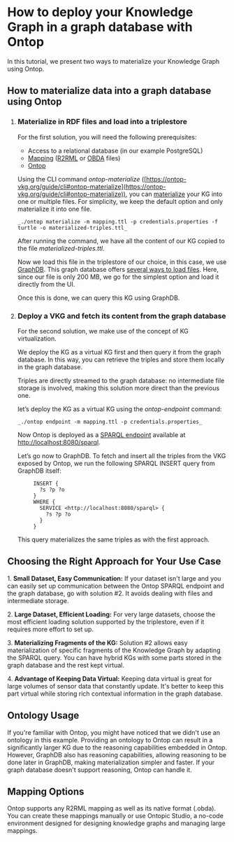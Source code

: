 # How to deploy your Knowledge Graph in a graph database with Ontop

In this tutorial, we present two ways to materialize your Knowledge Graph using Ontop.

## How to materialize data into a graph database using Ontop

1.  ### Materialize in RDF files and load into a triplestore

    For the first solution, you will need the following prerequisites:

    - Access to a relational database (in our example PostgreSQL)
    - [Mapping](../glossary/#mapping) ([R2RML](../glossary/#r2rml) or [OBDA](../glossary/#obda_mapping_format) files)
    - [Ontop](https://ontop-vkg.org/guide/cli.html#setup-ontop-cli)

    Using the CLI command _ontop-materialize_ ([https://ontop-vkg.org/guide/cli#ontop-materialize](https://ontop-vkg.org/guide/cli#ontop-materialize)), you can [materialize](../glossary/#materialization) your KG into one or multiple files. For simplicity, we keep the default option and only materialize it into one file.


        _./ontop materialize -m mapping.ttl -p credentials.properties -f turtle -o materialized-triples.ttl_


    After running the command, we have all the content of our KG copied to the file _materialized-triples.ttl_.

    Now we load this file in the triplestore of our choice, in this case, we use [GraphDB](https://www.ontotext.com/products/graphdb/download/). This graph database offers [several ways to load files](https://graphdb.ontotext.com/documentation/10.2/loading-and-updating-data.html). Here, since our file is only 200 MB, we go for the simplest option and load it directly from the UI.

    Once this is done, we can query this KG using GraphDB.

2.  ### Deploy a VKG and fetch its content from the graph database

    For the second solution, we make use of the concept of KG virtualization.

    We deploy the KG as a virtual KG first and then query it from the graph database. In this way, you can retrieve the triples and store them locally in the graph database.

    Triples are directly streamed to the graph database: no intermediate file storage is involved, making this solution more direct than the previous one.

    let’s deploy the KG as a virtual KG using the _ontop-endpoint_ command:

        _./ontop endpoint -m mapping.ttl -p credentials.properties_

    Now Ontop is deployed as a [SPARQL endpoint](../glossary/#sparql_endpoint) available at [http://localhost:8080/sparql](http://localhost:8080/sparql).

    Let’s go now to GraphDB. To fetch and insert all the triples from the VKG exposed by Ontop, we run the following SPARQL INSERT query from GraphDB itself:

             INSERT {
               ?s ?p ?o
             }
             WHERE {
               SERVICE <http://localhost:8080/sparql> {
                 ?s ?p ?o
               }
             }

    This query materializes the same triples as with the first approach.

## Choosing the Right Approach for Your Use Case

1\. **Small Dataset, Easy Communication:** If your dataset isn't large and you can easily set up communication between the Ontop SPARQL endpoint and the graph database, go with solution #2. It avoids dealing with files and intermediate storage.

2\. **Large Dataset, Efficient Loading:** For very large datasets, choose the most efficient loading solution supported by the triplestore, even if it requires more effort to set up.

3\. **Materializing Fragments of the KG:** Solution #2 allows easy materialization of specific fragments of the Knowledge Graph by adapting the SPARQL query. You can have hybrid KGs with some parts stored in the graph database and the rest kept virtual.

4\. **Advantage of Keeping Data Virtual:** Keeping data virtual is great for large volumes of sensor data that constantly update. It's better to keep this part virtual while storing rich contextual information in the graph database.

## Ontology Usage

If you're familiar with Ontop, you might have noticed that we didn't use an ontology in this example. Providing an ontology to Ontop can result in a significantly larger KG due to the reasoning capabilities embedded in Ontop. However, GraphDB also has reasoning capabilities, allowing reasoning to be done later in GraphDB, making materialization simpler and faster. If your graph database doesn't support reasoning, Ontop can handle it.

## Mapping Options

Ontop supports any R2RML mapping as well as its native format (.obda). You can create these mappings manually or use Ontopic Studio, a no-code environment designed for designing knowledge graphs and managing large mappings.
